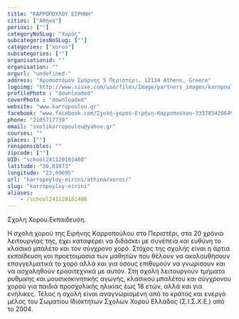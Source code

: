 ```yaml
---
title: "ΚΑΡΡΟΠΟΥΛΟΥ ΕΙΡΗΝΗ"
cities: ["Αθήνα"]
perioxi: [""]
categoryNoSLug: "Χορός"
subcategoriesNoSLug: [""]
categories: ["xoros"]
subcategories: [""]
organisationid: ""
organisation: ""
orgurl: "undefined-"
address: "Χρυσοστόμου Σμύρνης 5 Περιστέρι, 12134 Athens, Greece"
logoimg: "http://www.sisxe.com/userfiles/Image/partners_images/karopoulou_eirini.jpg"
profilePhoto : "downloaded"
coverPhoto : "downloaded"
website: "www.karropoulou.gr"
facebook: "www.facebook.com/Σχολή-χορού-Ειρήνη-Καρροπούλου-333785426649119"
phone: "2105717739"
email: "sxolikarropoulou@yahoo.gr"
courses: ""
places: [""]
rensponsibles: ""
zipcode: [""]
UID: "school241120181408"
latitude: "38,01073"
longitude: "23,69695"
url: "karropoyloy-eirini/athina/xoros/"
slug: "karropoyloy-eirini"
aliases:
    - /school241120181408
---
```



Σχολη Χορου.Εκπαιδευση.

Η σχολή χορού της Ειρήνης Καρροπούλου στο Περιστέρι, στα 20 χρόνια λειτουργίας της, έχει καταφέρει να διδάσκει με συνέπεια και ευθύνη το κλασικό μπαλέτο και τον σύγχρονο χορό. Στόχος της σχολής είναι η άρτια εκπαίδευση και προετοιμασία των μαθητών που θέλουν να ακολουθήσουν επαγγελματικά το χορό αλλά και για όσους επιθυμούν να γνωρίσουν και να ασχοληθούν ερασιτεχνικά με αυτόν. Στη σχολή λειτουργούν τμήματα ρυθμικης και μουσικοκινητικής αγωγής, κλασικού μπαλέτου και σύγχρονου χορού για παιδιά προσχολικής ηλικίας έως 18 ετών, αλλά και για ενήλικες. Τέλος η σχολή είναι αναγνωρισμένη από το κράτος και ενεργό μέλος του Σωματίου Ιδιόκτητων Σχολών Χορού Ελλάδος (Σ.Ι.Σ.Χ.Ε.) από το 2004.